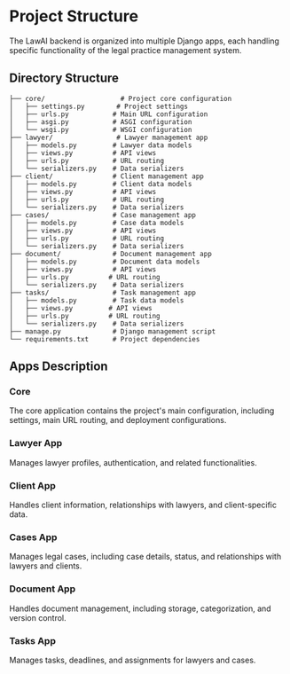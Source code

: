 # Project Structure

The LawAI backend is organized into multiple Django apps, each handling specific functionality of the legal practice management system.

## Directory Structure

```
├── core/                   # Project core configuration
│   ├── settings.py        # Project settings
│   ├── urls.py           # Main URL configuration
│   ├── asgi.py           # ASGI configuration
│   └── wsgi.py           # WSGI configuration
├── lawyer/                # Lawyer management app
│   ├── models.py         # Lawyer data models
│   ├── views.py          # API views
│   ├── urls.py           # URL routing
│   └── serializers.py    # Data serializers
├── client/               # Client management app
│   ├── models.py         # Client data models
│   ├── views.py          # API views
│   ├── urls.py           # URL routing
│   └── serializers.py    # Data serializers
├── cases/                # Case management app
│   ├── models.py         # Case data models
│   ├── views.py          # API views
│   ├── urls.py           # URL routing
│   └── serializers.py    # Data serializers
├── document/             # Document management app
│   ├── models.py         # Document data models
│   ├── views.py          # API views
│   ├── urls.py          # URL routing
│   └── serializers.py    # Data serializers
├── tasks/                # Task management app
│   ├── models.py         # Task data models
│   ├── views.py         # API views
│   ├── urls.py          # URL routing
│   └── serializers.py    # Data serializers
├── manage.py             # Django management script
└── requirements.txt      # Project dependencies
```

## Apps Description

### Core
The core application contains the project's main configuration, including settings, main URL routing, and deployment configurations.

### Lawyer App
Manages lawyer profiles, authentication, and related functionalities.

### Client App
Handles client information, relationships with lawyers, and client-specific data.

### Cases App
Manages legal cases, including case details, status, and relationships with lawyers and clients.

### Document App
Handles document management, including storage, categorization, and version control.

### Tasks App
Manages tasks, deadlines, and assignments for lawyers and cases.
